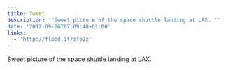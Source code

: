 ```yaml
---
title: Tweet
description: '"Sweet picture of the space shuttle landing at LAX. "'
date: '2012-09-26T07:09:48+01:00'
links:
  - 'http://flpbd.it/zfe2z'
---
```

Sweet picture of the space shuttle landing at LAX. 
